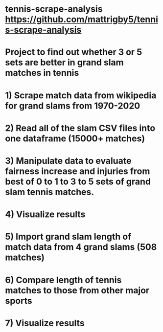 # tennis-scrape-analysis https://github.com/mattrigby5/tennis-scrape-analysis
# Project to find out whether 3 or 5 sets are better in grand slam matches in tennis
# 1) Scrape match data from wikipedia for grand slams from 1970-2020
# 2) Read all of the slam CSV files into one dataframe (15000+ matches)
# 3) Manipulate data to evaluate fairness increase and injuries from best of 0 to 1 to 3 to 5 sets of grand slam tennis matches.
# 4) Visualize results
# 5) Import grand slam length of match data from 4 grand slams (508 matches)
# 6) Compare length of tennis matches to those from other major sports
# 7) Visualize results
